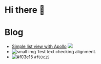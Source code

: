 # Hi there 👋

# Blog

* [Simple list view with Apollo](https://gist.github.com/narutaro/cd0006bc0d066fc6548534b1c1a36fb0) ![](https://via.placeholder.com/20)
*   <img src="https://via.placeholder.com/30" alt="small img" /> Test text checking alignment.
* ![#f03c15](https://placehold.it/15/f03c15/000000?text=+) `#f03c15`


<!--
**narutaro/narutaro** is a ✨ _special_ ✨ repository because its `README.md` (this file) appears on your GitHub profile.

Here are some ideas to get you started:

- 🔭 I’m currently working on ...
- 🌱 I’m currently learning ...
- 👯 I’m looking to collaborate on ...
- 🤔 I’m looking for help with ...
- 💬 Ask me about ...
- 📫 How to reach me: ...
- 😄 Pronouns: ...
- ⚡ Fun fact: ...
-->
